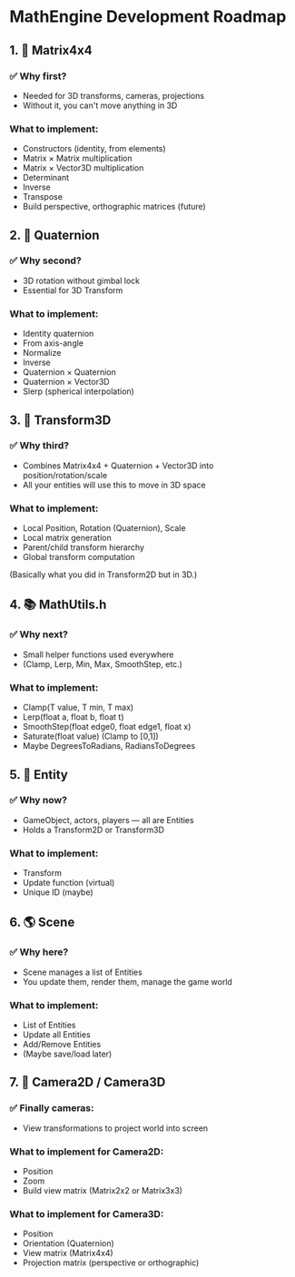 ﻿# MathEngine Development Roadmap
## 1. 📐 Matrix4x4
### ✅ Why first?
- Needed for 3D transforms, cameras, projections
- Without it, you can't move anything in 3D

### What to implement:
- Constructors (identity, from elements)
- Matrix × Matrix multiplication
- Matrix × Vector3D multiplication
- Determinant
- Inverse
- Transpose
- Build perspective, orthographic matrices (future)

## 2. 🎡 Quaternion
### ✅ Why second?
- 3D rotation without gimbal lock
- Essential for 3D Transform

### What to implement:
- Identity quaternion
- From axis-angle
- Normalize
- Inverse
- Quaternion × Quaternion
- Quaternion × Vector3D
- Slerp (spherical interpolation)

## 3. 🚀 Transform3D
### ✅ Why third?
- Combines Matrix4x4 + Quaternion + Vector3D into position/rotation/scale
- All your entities will use this to move in 3D space

### What to implement:
- Local Position, Rotation (Quaternion), Scale
- Local matrix generation
- Parent/child transform hierarchy
- Global transform computation

(Basically what you did in Transform2D but in 3D.)
## 4. 📚 MathUtils.h
### ✅ Why next?
- Small helper functions used everywhere
- (Clamp, Lerp, Min, Max, SmoothStep, etc.)

### What to implement:
- Clamp(T value, T min, T max)
- Lerp(float a, float b, float t)
- SmoothStep(float edge0, float edge1, float x)
- Saturate(float value) (Clamp to [0,1])
- Maybe DegreesToRadians, RadiansToDegrees

## 5. 🧱 Entity
### ✅ Why now?
- GameObject, actors, players — all are Entities
- Holds a Transform2D or Transform3D

### What to implement:
- Transform
- Update function (virtual)
- Unique ID (maybe)

## 6. 🌎 Scene
### ✅ Why here?
- Scene manages a list of Entities
- You update them, render them, manage the game world

### What to implement:
- List of Entities
- Update all Entities
- Add/Remove Entities
- (Maybe save/load later)

## 7. 🎥 Camera2D / Camera3D
### ✅ Finally cameras:
- View transformations to project world into screen

### What to implement for Camera2D:
- Position
- Zoom
- Build view matrix (Matrix2x2 or Matrix3x3)

### What to implement for Camera3D:
- Position
- Orientation (Quaternion)
- View matrix (Matrix4x4)
- Projection matrix (perspective or orthographic)
